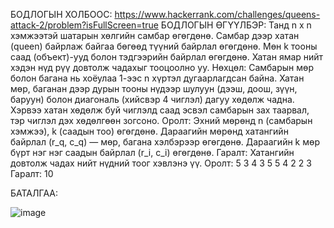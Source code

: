 БОДЛОГЫН ХОЛБООС: https://www.hackerrank.com/challenges/queens-attack-2/problem?isFullScreen=true
БОДЛОГЫН ӨГҮҮЛБЭР:
Танд n x n хэмжээтэй шатарын хөлгийн самбар өгөгдөнө. Самбар дээр хатан (queen) байрлаж байгаа бөгөөд түүний байрлал өгөгдөнө.
Мөн k тооны саад (объект)-ууд болон тэдгээрийн байрлал өгөгдөнө. Хатан ямар нийт хэдэн нүд рүү довтолж чадахыг тооцоолно уу.
Нөхцөл: Самбарын мөр болон багана нь хоёулаа 1-ээс n хүртэл дугаарлагдсан байна.
Хатан мөр, баганан дээр дурын тооны нүдээр шулуун (дээш, доош, зүүн, баруун) болон диагональ (хийсвэр 4 чиглэл) дагуу хөдөлж чадна.
Хэрвээ хатан хөдөлж буй чиглэлд саад эсвэл самбарын зах таарвал, тэр чиглэл дэх хөдөлгөөн зогсоно.
 Оролт:
Эхний мөрөнд n (самбарын хэмжээ), k (саадын тоо) өгөгдөнө.
Дараагийн мөрөнд хатангийн байрлал (r_q, c_q) — мөр, багана хэлбэрээр өгөгдөнө.
Дараагийн k мөр бүрт нэг нэг саадын байрлал (r_i, c_i) өгөгдөнө.
Гаралт: Хатангийн довтолж чадах нийт нүдний тоог хэвлэнэ үү.
Оролт:
5 3
4 3
5 5
4 2
2 3
Гаралт: 10


 БАТАЛГАА: 

  ![image](https://github.com/user-attachments/assets/aa4b5b1e-f4e1-4772-b79a-330f794df628)
